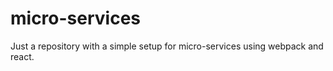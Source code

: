 # micro-services

Just a repository with a simple setup for micro-services using webpack and react.
